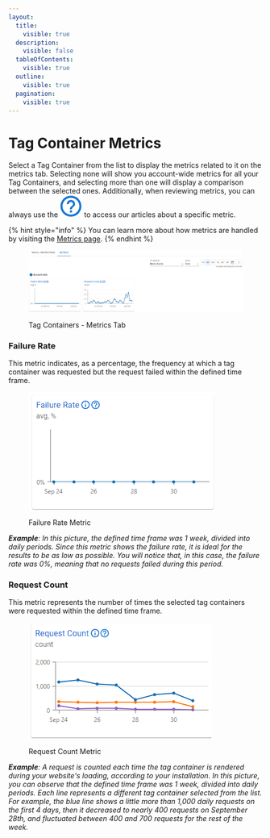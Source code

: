 ```yaml
---
layout:
  title:
    visible: true
  description:
    visible: false
  tableOfContents:
    visible: true
  outline:
    visible: true
  pagination:
    visible: true
---
```


# Tag Container Metrics



Select a Tag Container from the list to display the metrics related to it on the metrics tab. Selecting none will show you account-wide metrics for all your Tag Containers, and selecting more than one will display a comparison between the selected ones. Additionally, when reviewing metrics, you can always use the <img src="../../.gitbook/assets/image (2).png" alt="" data-size="line">  to access our articles about a specific metric.

{% hint style="info" %}
You can learn more about how metrics are handled by visiting the [Metrics page](../metrics.md).
{% endhint %}

<figure><img src="../../.gitbook/assets/Captura de tela 2024-12-10 082108.png" alt=""><figcaption><p>Tag Containers - Metrics Tab</p></figcaption></figure>

### Failure Rate

This metric indicates, as a percentage, the frequency at which a tag container was requested but the request failed within the defined time frame.

<div data-full-width="false"><figure><img src="../../.gitbook/assets/Failure Rate.png" alt=""><figcaption><p>Failure Rate Metric</p></figcaption></figure></div>

_**Example**: In this picture, the defined time frame was 1 week, divided into daily periods. Since this metric shows the failure rate, it is ideal for the results to be as low as possible. You will notice that, in this case, the failure rate was 0%, meaning that no requests failed during this period._

### Request Count

This metric represents the number of times the selected tag containers were requested within the defined time frame.

<div data-full-width="true"><figure><img src="../../.gitbook/assets/request count.png" alt=""><figcaption><p>Request Count Metric</p></figcaption></figure></div>

_**Example**: A request is counted each time the tag container is rendered during your website's loading, according to your installation. In this picture, you can observe that the defined time frame was 1 week, divided into daily periods. Each line represents a different tag container selected from the list. For example, the blue line shows a little more than 1,000 daily requests on the first 4 days, then it decreased to nearly 400 requests on September 28th, and fluctuated between 400 and 700 requests for the rest of the week._
